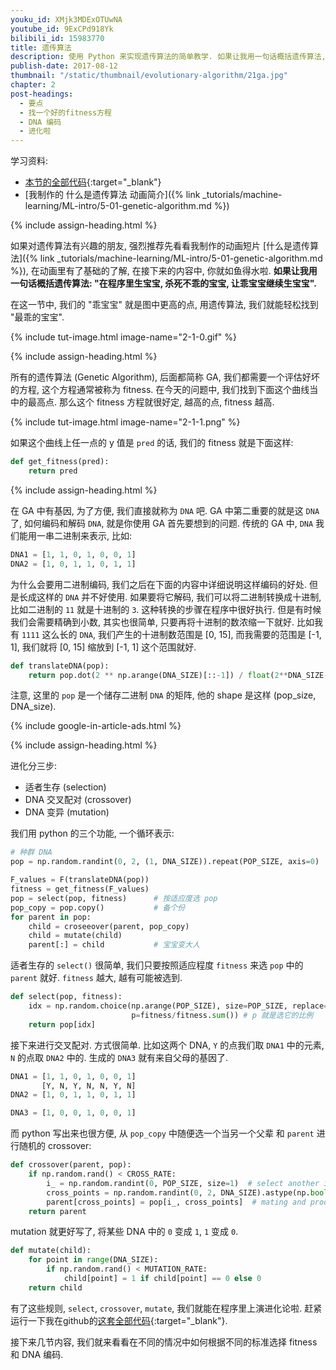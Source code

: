 ```yaml
---
youku_id: XMjk3MDExOTUwNA
youtube_id: 9ExCPd918Yk
bilibili_id: 15983770
title: 遗传算法
description: 使用 Python 来实现遗传算法的简单教学. 如果让我用一句话概括遗传算法, 在程序里生宝宝, 杀死不乖的宝宝, 让乖宝宝继续生宝宝
publish-date: 2017-08-12
thumbnail: "/static/thumbnail/evolutionary-algorithm/21ga.jpg"
chapter: 2
post-headings:
  - 要点
  - 找一个好的fitness方程
  - DNA 编码
  - 进化啦
---
```




学习资料:
  * [本节的全部代码](https://github.com/MorvanZhou/Evolutionary-Algorithm/blob/master/tutorial-contents/Genetic%20Algorithm/Genetic%20Algorithm%20Basic.py){:target="_blank"}
  * [我制作的 什么是遗传算法 动画简介]({% link _tutorials/machine-learning/ML-intro/5-01-genetic-algorithm.md %})

{% include assign-heading.html %}

如果对遗传算法有兴趣的朋友, 强烈推荐先看看我制作的动画短片 [什么是遗传算法]({% link _tutorials/machine-learning/ML-intro/5-01-genetic-algorithm.md %}), 在动画里有了基础的了解,
在接下来的内容中, 你就如鱼得水啦. **如果让我用一句话概括遗传算法: "在程序里生宝宝, 杀死不乖的宝宝, 让乖宝宝继续生宝宝".**

在这一节中, 我们的 "乖宝宝" 就是图中更高的点, 用遗传算法, 我们就能轻松找到 "最乖的宝宝".

{% include tut-image.html image-name="2-1-0.gif" %}



{% include assign-heading.html %}

所有的遗传算法 (Genetic Algorithm), 后面都简称 GA, 我们都需要一个评估好坏的方程,
这个方程通常被称为 fitness. 在今天的问题中, 我们找到下面这个曲线当中的最高点.
那么这个 fitness 方程就很好定, 越高的点, fitness 越高.

{% include tut-image.html image-name="2-1-1.png" %}

如果这个曲线上任一点的 y 值是 `pred` 的话, 我们的 fitness 就是下面这样:

```python
def get_fitness(pred):
    return pred
```

{% include assign-heading.html %}

在 GA 中有基因, 为了方便, 我们直接就称为 `DNA` 吧. GA 中第二重要的就是这 `DNA` 了, 如何编码和解码 `DNA`,
就是你使用 GA 首先要想到的问题. 传统的 GA 中, `DNA` 我们能用一串二进制来表示, 比如:

```python
DNA1 = [1, 1, 0, 1, 0, 0, 1]
DNA2 = [1, 0, 1, 1, 0, 1, 1]
```

为什么会要用二进制编码, 我们之后在下面的内容中详细说明这样编码的好处. 但是长成这样的 `DNA` 并不好使用.
如果要将它解码, 我们可以将二进制转换成十进制, 比如二进制的 `11` 就是十进制的 `3`. 这种转换的步骤在程序中很好执行.
但是有时候我们会需要精确到小数, 其实也很简单, 只要再将十进制的数浓缩一下就好. 比如我有 `1111` 这么长的 `DNA`, 我们产生的十进制数范围是 [0, 15],
而我需要的范围是 [-1, 1], 我们就将 [0, 15] 缩放到 [-1, 1] 这个范围就好.

```python
def translateDNA(pop):
    return pop.dot(2 ** np.arange(DNA_SIZE)[::-1]) / float(2**DNA_SIZE-1) * X_BOUND[1]
```

注意, 这里的 `pop` 是一个储存二进制 `DNA` 的矩阵, 他的 shape 是这样 (pop_size, DNA_size).

{% include google-in-article-ads.html %}

{% include assign-heading.html %}

进化分三步:

* 适者生存 (selection)
* DNA 交叉配对 (crossover)
* DNA 变异 (mutation)

我们用 python 的三个功能, 一个循环表示:

```python
# 种群 DNA
pop = np.random.randint(0, 2, (1, DNA_SIZE)).repeat(POP_SIZE, axis=0)

F_values = F(translateDNA(pop))
fitness = get_fitness(F_values)
pop = select(pop, fitness)      # 按适应度选 pop
pop_copy = pop.copy()           # 备个份
for parent in pop:
    child = croseeover(parent, pop_copy)
    child = mutate(child)
    parent[:] = child           # 宝宝变大人
```

适者生存的 `select()` 很简单, 我们只要按照适应程度 `fitness` 来选 `pop` 中的 `parent` 就好.
`fitness` 越大, 越有可能被选到.

```python
def select(pop, fitness):
    idx = np.random.choice(np.arange(POP_SIZE), size=POP_SIZE, replace=True,
                           p=fitness/fitness.sum()) # p 就是选它的比例
    return pop[idx]
```

接下来进行交叉配对. 方式很简单. 比如这两个 DNA, `Y` 的点我们取 `DNA1` 中的元素, `N` 的点取 `DNA2` 中的.
生成的 `DNA3` 就有来自父母的基因了.

```python
DNA1 = [1, 1, 0, 1, 0, 0, 1]
       [Y, N, Y, N, N, Y, N]
DNA2 = [1, 0, 1, 1, 0, 1, 1]

DNA3 = [1, 0, 0, 1, 0, 0, 1]
```

而 python 写出来也很方便, 从 `pop_copy` 中随便选一个当另一个父辈 和 `parent` 进行随机的 crossover:

```python
def crossover(parent, pop):
    if np.random.rand() < CROSS_RATE:
        i_ = np.random.randint(0, POP_SIZE, size=1)  # select another individual from pop
        cross_points = np.random.randint(0, 2, DNA_SIZE).astype(np.bool)  # choose crossover points
        parent[cross_points] = pop[i_, cross_points]  # mating and produce one child
    return parent
```

mutation 就更好写了, 将某些 DNA 中的 `0` 变成 `1`, `1` 变成 `0`.

```python
def mutate(child):
    for point in range(DNA_SIZE):
        if np.random.rand() < MUTATION_RATE:
            child[point] = 1 if child[point] == 0 else 0
    return child
```

有了这些规则, `select`, `crossover`, `mutate`, 我们就能在程序里上演进化论啦.
赶紧运行一下我在github的[这套全部代码](https://github.com/MorvanZhou/Evolutionary-Algorithm/blob/master/tutorial-contents/Genetic%20Algorithm/Genetic%20Algorithm%20Basic.py){:target="_blank"}.

接下来几节内容, 我们就来看看在不同的情况中如何根据不同的标准选择 fitness 和 DNA 编码.